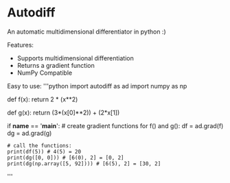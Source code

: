 # Autodiff
An automatic multidimensional differentiator in python :)

Features:
* Supports multidimensional differentiation
* Returns a gradient function
* NumPy Compatible

Easy to use:
'''python
import autodiff as ad
import numpy as np

def f(x):
    return 2 * (x**2)

def g(x):
    return (3*(x[0]**2)) + (2*x[1])

if __name__ == '__main__':
    # create gradient functions for f() and g():
    df = ad.grad(f)
    dg = ad.grad(g)
    
    # call the functions:
    print(df(5)) # 4(5) = 20
    print(dg([0, 0])) # [6(0), 2] = [0, 2]
    print(dg(np.array([5, 92]))) # [6(5), 2] = [30, 2]
'''
